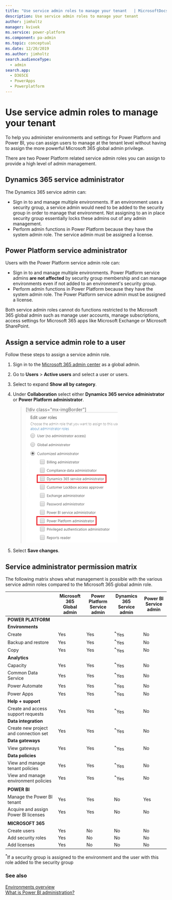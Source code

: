 ```yaml
---
title: "Use service admin roles to manage your tenant   | MicrosoftDocs"
description: Use service admin roles to manage your tenant 
author: jimholtz
manager: kvivek
ms.service: power-platform
ms.component: pa-admin
ms.topic: conceptual
ms.date: 12/20/2019
ms.author: jimholtz
search.audienceType: 
  - admin
search.app: 
  - D365CE
  - PowerApps
  - Powerplatform
---
```

# Use service admin roles to manage your tenant

To help you administer environments and settings for Power Platform and Power BI, you can assign users to manage at the tenant level without having to assign the more powerful Microsoft 365 global admin privilege.  

There are two Power Platform related service admin roles you can assign to provide a high level of admin management.

## Dynamics 365 service administrator

The Dynamics 365 service admin can:

- Sign in to and manage multiple environments. If an environment uses a security group, a service admin would need to be added to the security group in order to manage that environment. Not assigning to an in place security group essentially locks these admins out of any admin management. 
- Perform admin functions in Power Platform because they have the system admin role. The service admin must be assigned a license.  

## Power Platform service administrator 
  
 Users with the Power Platform service admin role can:  
  
- Sign in to and manage multiple environments. Power Platform service admins **are not affected** by security group membership and can manage environments even if not added to an environment's security group.
- Perform admin functions in Power Platform because they have the system admin role. The Power Platform service admin must be assigned a license.  
  
Both service admin roles cannot do functions restricted to the Microsoft 365 global admin such as manage user accounts, manage subscriptions, access settings for Microsoft 365 apps like Microsoft Exchange or Microsoft SharePoint.  
  
## Assign a service admin role to a user

Follow these steps to assign a service admin role.

1. Sign in to the [Microsoft 365 admin center](https://admin.microsoft.com/) as a global admin.

2. Go to **Users** > **Active users** and select a user or users.
  
3. Select to expand **Show all by category**.

4. Under **Collaboration** select either **Dynamics 365 service administrator** or **Power Platform administrator**. 

   > [!div class="mx-imgBorder"] 
   > ![Power Platform admin](../admin/media/power-platform-admin.png "Power Platform admin")  
  
5. Select **Save changes**.

## Service administrator permission matrix

The following matrix shows what management is possible with the various service admin roles compared to the Microsoft 365 global admin role.

||Microsoft 365<br>Global admin<br />  |Power Platform<br>Service admin <br />  |Dynamics 365<br>Service admin<br />  | Power BI<br>Service admin<br />  |
|---------|---------|---------|---------|---------|
|**POWER PLATFORM** |||||  
|**Environments** |||||  
|Create|Yes|Yes|<sup>*</sup>Yes|No|  
|Backup and restore|Yes|Yes| <sup>*</sup>Yes|No|  
|Copy |Yes|Yes|<sup>*</sup>Yes|No|  
|**Analytics**|||||
|Capacity|Yes|Yes|<sup>*</sup>Yes|No|  
|Common Data Service|Yes|Yes|<sup>*</sup>Yes|No|  
|Power Automate|Yes|Yes|<sup>*</sup>Yes|No|  
|Power Apps|Yes|Yes|<sup>*</sup>Yes|No|  
|**Help + support**|||||
|Create and access support requests|Yes|Yes|<sup>*</sup>Yes|No|  
|**Data integration**|||||
|Create new project and connection set|Yes|Yes|<sup>*</sup>Yes|No|  
|**Data gateways**|||||
|View gateways|Yes|Yes|<sup>*</sup>Yes|No|  
|**Data policies**|||||
|View and manage tenant policies|Yes|Yes|<sup>*</sup>Yes|No|  
|View and manage environment policies|Yes|Yes|<sup>*</sup>Yes|No|  
||||||
|**POWER BI**|||||  
|Manage the Power BI tenant|Yes|Yes|No|Yes|  
|Acquire and assign Power BI licenses|Yes|Yes|No|No|  
||||||
|**MICROSOFT 365**|||||  
|Create users|Yes|No|No|No|  
|Add security roles|Yes|No|No|No|  
|Add licenses|Yes|No|No|No|  

<sup>*</sup>If a security group is assigned to the environment and the user with this role added to the security group

### See also  
[Environments overview](environments-overview.md)<br />
[What is Power BI administration?](https://docs.microsoft.com/power-bi/service-admin-administering-power-bi-in-your-organization)
